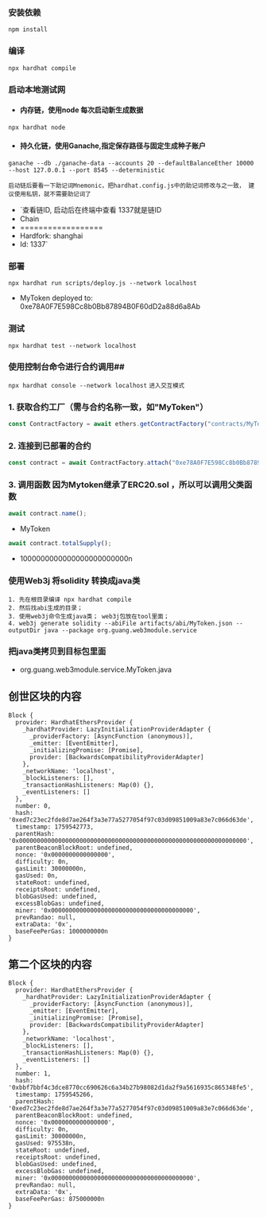### 安装依赖
`npm install`

### 编译
`npx hardhat compile`

### 启动本地测试网
- #### 内存链，使用node 每次启动新生成数据
`npx hardhat node`
- #### 持久化链，使用Ganache,指定保存路径与固定生成种子账户
```
ganache --db ./ganache-data --accounts 20 --defaultBalanceEther 10000 --host 127.0.0.1 --port 8545 --deterministic
```
`启动链后要看一下助记词Mnemonic，把hardhat.config.js中的助记词修改与之一致， 建议使用私钥，就不需要助记词了`
- `查看链ID, 启动后在终端中查看 1337就是链ID
- Chain
- ==================
- Hardfork: shanghai
- Id:       1337`


### 部署
`npx hardhat run scripts/deploy.js --network localhost`
- MyToken deployed to: 0xe78A0F7E598Cc8b0Bb87894B0F60dD2a88d6a8Ab

### 测试
`npx hardhat test --network localhost`

### 使用控制台命令进行合约调用##
`npx hardhat console --network localhost`  `进入交互模式`

  ### 1. 获取合约工厂（需与合约名称一致，如"MyToken"）
``` js 
const ContractFactory = await ethers.getContractFactory("contracts/MyToken.sol:MyToken"); 
```
  ### 2. 连接到已部署的合约
``` js 
const contract = await ContractFactory.attach("0xe78A0F7E598Cc8b0Bb87894B0F60dD2a88d6a8Ab");
```
  ### 3. 调用函数  因为Mytoken继承了ERC20.sol ，所以可以调用父类函数

``` js 
await contract.name();
```
 - MyToken

``` js
await contract.totalSupply();
``` 
   - 1000000000000000000000000n

### 使用Web3j 将solidity 转换成java类
```
1. 先在根目录编译 npx hardhat compile
2. 然后找abi生成的目录；
3. 使用web3j命令生成java类； web3j包放在tool里面；
4. web3j generate solidity --abiFile artifacts/abi/MyToken.json --outputDir java --package org.guang.web3module.service
```
### 把java类拷贝到目标包里面
- org.guang.web3module.service.MyToken.java


## 创世区块的内容 
```
Block {
  provider: HardhatEthersProvider {
    _hardhatProvider: LazyInitializationProviderAdapter {
      _providerFactory: [AsyncFunction (anonymous)],
      _emitter: [EventEmitter],
      _initializingPromise: [Promise],
      provider: [BackwardsCompatibilityProviderAdapter]
    },
    _networkName: 'localhost',
    _blockListeners: [],
    _transactionHashListeners: Map(0) {},
    _eventListeners: []
  },
  number: 0,
  hash: '0xed7c23ec2fde8d7ae264f3a3e77a5277054f97c03d09851009a83e7c066d63de',
  timestamp: 1759542773,
  parentHash: '0x0000000000000000000000000000000000000000000000000000000000000000',
  parentBeaconBlockRoot: undefined,
  nonce: '0x0000000000000000',
  difficulty: 0n,
  gasLimit: 30000000n,
  gasUsed: 0n,
  stateRoot: undefined,
  receiptsRoot: undefined,
  blobGasUsed: undefined,
  excessBlobGas: undefined,
  miner: '0x0000000000000000000000000000000000000000',
  prevRandao: null,
  extraData: '0x',
  baseFeePerGas: 1000000000n
}
```
## 第二个区块的内容
```
Block {
  provider: HardhatEthersProvider {
    _hardhatProvider: LazyInitializationProviderAdapter {
      _providerFactory: [AsyncFunction (anonymous)],
      _emitter: [EventEmitter],
      _initializingPromise: [Promise],
      provider: [BackwardsCompatibilityProviderAdapter]
    },
    _networkName: 'localhost',
    _blockListeners: [],
    _transactionHashListeners: Map(0) {},
    _eventListeners: []
  },
  number: 1,
  hash: '0xbbf7bbf4c3dce8770cc690626c6a34b27b98082d1da2f9a5616935c865348fe5',
  timestamp: 1759545266,
  parentHash: '0xed7c23ec2fde8d7ae264f3a3e77a5277054f97c03d09851009a83e7c066d63de',
  parentBeaconBlockRoot: undefined,
  nonce: '0x0000000000000000',
  difficulty: 0n,
  gasLimit: 30000000n,
  gasUsed: 975538n,
  stateRoot: undefined,
  receiptsRoot: undefined,
  blobGasUsed: undefined,
  excessBlobGas: undefined,
  miner: '0x0000000000000000000000000000000000000000',
  prevRandao: null,
  extraData: '0x',
  baseFeePerGas: 875000000n
}
```
